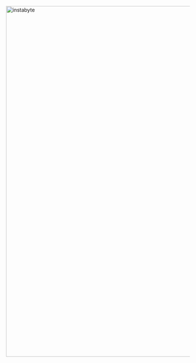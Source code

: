 <img width="960" alt="instabyte" src="https://user-images.githubusercontent.com/80110392/221778545-da22eb7d-5151-49c2-9c4e-3804326bc60c.png">

